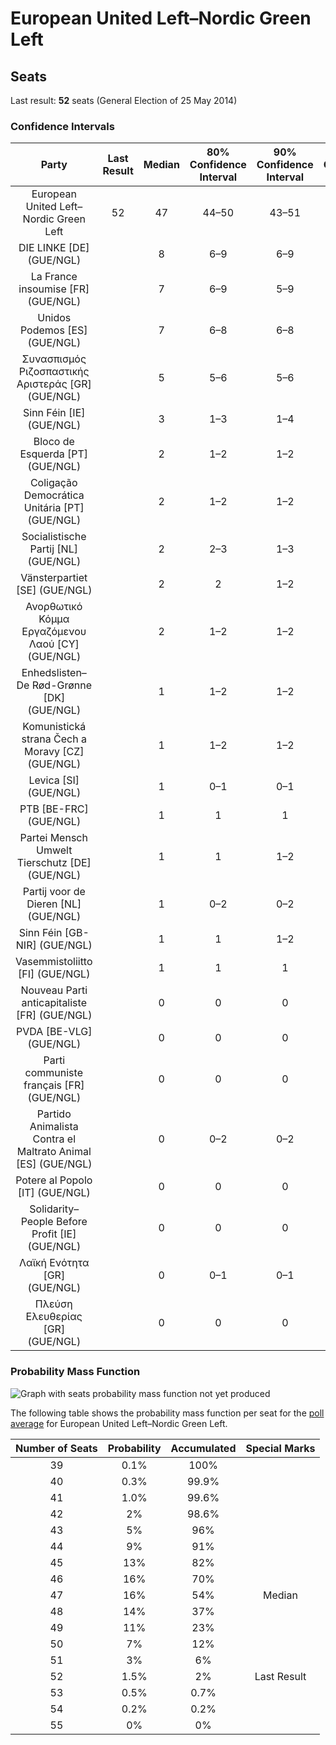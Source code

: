 # European United Left–Nordic Green Left

## Seats

Last result: **52** seats (General Election of 25 May 2014)

### Confidence Intervals

| Party | Last Result | Median | 80% Confidence Interval | 90% Confidence Interval | 95% Confidence Interval | 99% Confidence Interval |
|:-----:|:-----------:|:------:|:-----------------------:|:-----------------------:|:-----------------------:|:-----------------------:|
| European United Left–Nordic Green Left | 52 | 47 | 44–50 | 43–51 | 42–51 | 41–53 |
| DIE LINKE [DE] (GUE/NGL) | | 8 | 6–9 | 6–9 | 5–10 | 5–10 |
| La France insoumise [FR] (GUE/NGL) | | 7 | 6–9 | 5–9 | 5–9 | 5–10 |
| Unidos Podemos [ES] (GUE/NGL) | | 7 | 6–8 | 6–8 | 6–8 | 5–9 |
| Συνασπισμός Ριζοσπαστικής Αριστεράς [GR] (GUE/NGL) | | 5 | 5–6 | 5–6 | 5–6 | 5–7 |
| Sinn Féin [IE] (GUE/NGL) | | 3 | 1–3 | 1–4 | 1–4 | 0–4 |
| Bloco de Esquerda [PT] (GUE/NGL) | | 2 | 1–2 | 1–2 | 1–2 | 1–2 |
| Coligação Democrática Unitária [PT] (GUE/NGL) | | 2 | 1–2 | 1–2 | 1–2 | 1–3 |
| Socialistische Partij [NL] (GUE/NGL) | | 2 | 2–3 | 1–3 | 1–3 | 1–3 |
| Vänsterpartiet [SE] (GUE/NGL) | | 2 | 2 | 1–2 | 1–2 | 1–2 |
| Ανορθωτικό Κόμμα Εργαζόμενου Λαού [CY] (GUE/NGL) | | 2 | 1–2 | 1–2 | 1–2 | 1–2 |
| Enhedslisten–De Rød-Grønne [DK] (GUE/NGL) | | 1 | 1–2 | 1–2 | 1–2 | 1–2 |
| Komunistická strana Čech a Moravy [CZ] (GUE/NGL) | | 1 | 1–2 | 1–2 | 1–2 | 0–2 |
| Levica [SI] (GUE/NGL) | | 1 | 0–1 | 0–1 | 0–1 | 0–1 |
| PTB [BE-FRC] (GUE/NGL) | | 1 | 1 | 1 | 1 | 1 |
| Partei Mensch Umwelt Tierschutz [DE] (GUE/NGL) | | 1 | 1 | 1–2 | 0–2 | 0–2 |
| Partij voor de Dieren [NL] (GUE/NGL) | | 1 | 0–2 | 0–2 | 0–2 | 0–2 |
| Sinn Féin [GB-NIR] (GUE/NGL) | | 1 | 1 | 1–2 | 1–2 | 1–2 |
| Vasemmistoliitto [FI] (GUE/NGL) | | 1 | 1 | 1 | 1 | 1 |
| Nouveau Parti anticapitaliste [FR] (GUE/NGL) | | 0 | 0 | 0 | 0 | 0 |
| PVDA [BE-VLG] (GUE/NGL) | | 0 | 0 | 0 | 0 | 0–1 |
| Parti communiste français [FR] (GUE/NGL) | | 0 | 0 | 0 | 0 | 0 |
| Partido Animalista Contra el Maltrato Animal [ES] (GUE/NGL) | | 0 | 0–2 | 0–2 | 0–2 | 0–2 |
| Potere al Popolo [IT] (GUE/NGL) | | 0 | 0 | 0 | 0 | 0 |
| Solidarity–People Before Profit [IE] (GUE/NGL) | | 0 | 0 | 0 | 0–1 | 0–1 |
| Λαϊκή Ενότητα [GR] (GUE/NGL) | | 0 | 0–1 | 0–1 | 0–1 | 0–1 |
| Πλεύση Ελευθερίας [GR] (GUE/NGL) | | 0 | 0 | 0 | 0 | 0 |

### Probability Mass Function

![Graph with seats probability mass function not yet produced](average-2019-04-15-seats-pmf-europeanunitedleft–nordicgreenleft.png "Seats Probability Mass Function")

The following table shows the probability mass function per seat for the [poll average](average-2019-04-15.html) for European United Left–Nordic Green Left.

| Number of Seats | Probability | Accumulated | Special Marks |
|:---------------:|:-----------:|:-----------:|:-------------:|
| 39 | 0.1% | 100% |  |
| 40 | 0.3% | 99.9% |  |
| 41 | 1.0% | 99.6% |  |
| 42 | 2% | 98.6% |  |
| 43 | 5% | 96% |  |
| 44 | 9% | 91% |  |
| 45 | 13% | 82% |  |
| 46 | 16% | 70% |  |
| 47 | 16% | 54% | Median |
| 48 | 14% | 37% |  |
| 49 | 11% | 23% |  |
| 50 | 7% | 12% |  |
| 51 | 3% | 6% |  |
| 52 | 1.5% | 2% | Last Result |
| 53 | 0.5% | 0.7% |  |
| 54 | 0.2% | 0.2% |  |
| 55 | 0% | 0% |  |


